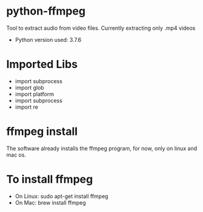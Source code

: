 # python-ffmpeg

Tool to extract audio from video files.
Currently extracting only .mp4 videos

- Python version used: 3.7.6

# Imported Libs

- import subprocess
- import glob
- import platform
- import subprocess
- import re

# ffmpeg install

The software already installs the ffmpeg program, for now, only on linux and mac os.

# To install ffmpeg

 - On Linux: sudo apt-get install ffmpeg
 - On Mac: brew install ffmpeg
